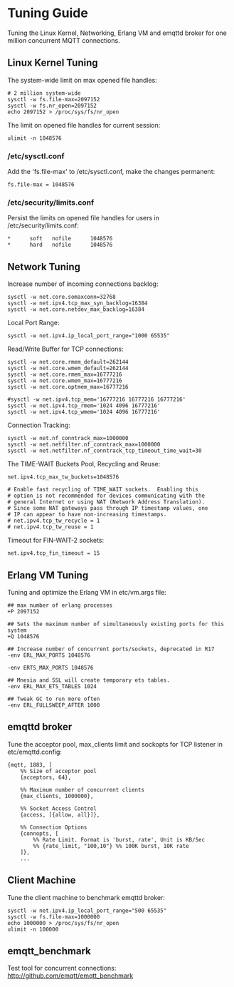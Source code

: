 # Tuning Guide

Tuning the Linux Kernel, Networking, Erlang VM and emqttd broker for one million concurrent MQTT connections.

## Linux Kernel Tuning

The system-wide limit on max opened file handles:

    # 2 million system-wide
    sysctl -w fs.file-max=2097152
    sysctl -w fs.nr_open=2097152
    echo 2097152 > /proc/sys/fs/nr_open

The limit on opened file handles for current session:

    ulimit -n 1048576

### /etc/sysctl.conf

Add the 'fs.file-max' to /etc/sysctl.conf, make the changes permanent:

    fs.file-max = 1048576

### /etc/security/limits.conf

Persist the limits on opened file handles for users in /etc/security/limits.conf:

    *      soft   nofile      1048576
    *      hard   nofile      1048576

## Network Tuning

Increase number of incoming connections backlog:

    sysctl -w net.core.somaxconn=32768
    sysctl -w net.ipv4.tcp_max_syn_backlog=16384
    sysctl -w net.core.netdev_max_backlog=16384

Local Port Range:

    sysctl -w net.ipv4.ip_local_port_range="1000 65535"

Read/Write Buffer for TCP connections:

    sysctl -w net.core.rmem_default=262144
    sysctl -w net.core.wmem_default=262144
    sysctl -w net.core.rmem_max=16777216
    sysctl -w net.core.wmem_max=16777216
    sysctl -w net.core.optmem_max=16777216

    #sysctl -w net.ipv4.tcp_mem='16777216 16777216 16777216'
    sysctl -w net.ipv4.tcp_rmem='1024 4096 16777216'
    sysctl -w net.ipv4.tcp_wmem='1024 4096 16777216'

Connection Tracking:

    sysctl -w net.nf_conntrack_max=1000000
    sysctl -w net.netfilter.nf_conntrack_max=1000000
    sysctl -w net.netfilter.nf_conntrack_tcp_timeout_time_wait=30

The TIME-WAIT Buckets Pool, Recycling and Reuse:

    net.ipv4.tcp_max_tw_buckets=1048576

    # Enable fast recycling of TIME_WAIT sockets.  Enabling this
    # option is not recommended for devices communicating with the
    # general Internet or using NAT (Network Address Translation).
    # Since some NAT gateways pass through IP timestamp values, one
    # IP can appear to have non-increasing timestamps.
    # net.ipv4.tcp_tw_recycle = 1
    # net.ipv4.tcp_tw_reuse = 1

Timeout for FIN-WAIT-2 sockets:

    net.ipv4.tcp_fin_timeout = 15

## Erlang VM Tuning

Tuning and optimize the Erlang VM in etc/vm.args file:

    ## max number of erlang processes
    +P 2097152

    ## Sets the maximum number of simultaneously existing ports for this system
    +Q 1048576

    ## Increase number of concurrent ports/sockets, deprecated in R17
    -env ERL_MAX_PORTS 1048576

    -env ERTS_MAX_PORTS 1048576

    ## Mnesia and SSL will create temporary ets tables.
    -env ERL_MAX_ETS_TABLES 1024

    ## Tweak GC to run more often
    -env ERL_FULLSWEEP_AFTER 1000

## emqttd broker

Tune the acceptor pool, max_clients limit and sockopts for TCP listener in etc/emqttd.config:

    {mqtt, 1883, [
        %% Size of acceptor pool
        {acceptors, 64},

        %% Maximum number of concurrent clients
        {max_clients, 1000000},

        %% Socket Access Control
        {access, [{allow, all}]},

        %% Connection Options
        {connopts, [
            %% Rate Limit. Format is 'burst, rate', Unit is KB/Sec
            %% {rate_limit, "100,10"} %% 100K burst, 10K rate
        ]},
        ...

## Client Machine

Tune the client machine to benchmark emqttd broker:

    sysctl -w net.ipv4.ip_local_port_range="500 65535"
    sysctl -w fs.file-max=1000000
    echo 1000000 > /proc/sys/fs/nr_open
    ulimit -n 100000

## emqtt_benchmark

Test tool for concurrent connections: [ http://github.com/emqtt/emqtt_benchmark ](http://github.com/emqtt/emqtt_benchmark)

